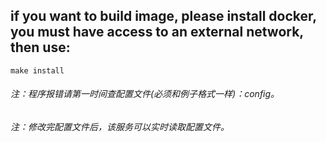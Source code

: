 ## if you want to build image, please install docker, you must have access to an external network, then use: 

```
make install
```

###### 注：程序报错请第一时间查配置文件(必须和例子格式一样)：config。
###### 注：修改完配置文件后，该服务可以实时读取配置文件。
